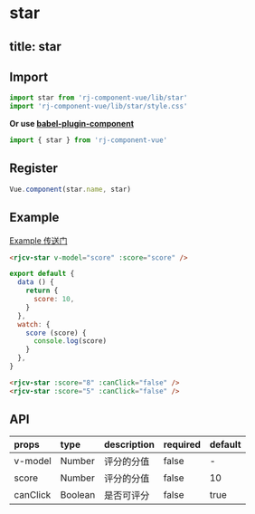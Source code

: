 # star

title: star
---

## Import

``` js
import star from 'rj-component-vue/lib/star'
import 'rj-component-vue/lib/star/style.css'
```

**Or use [babel-plugin-component](https://www.npmjs.com/package/babel-plugin-component)**

``` js
import { star } from 'rj-component-vue'
```

## Register

``` js
Vue.component(star.name, star)
```

## Example

[Example 传送门](//zhouyu1993.github.io/rjcv/#/star)

``` html
<rjcv-star v-model="score" :score="score" />
```

``` js
export default {
  data () {
    return {
      score: 10,
    }
  },
  watch: {
    score (score) {
      console.log(score)
    }
  },
}
```

``` html
<rjcv-star :score="8" :canClick="false" />
<rjcv-star :score="5" :canClick="false" />
```

## API

| props | type | description | required | default |
|:---|:---|:---|:--|:---|
| v-model | Number | 评分的分值 | false | - |
| score | Number | 评分的分值 | false | 10 |
| canClick | Boolean  | 是否可评分 | false | true |
